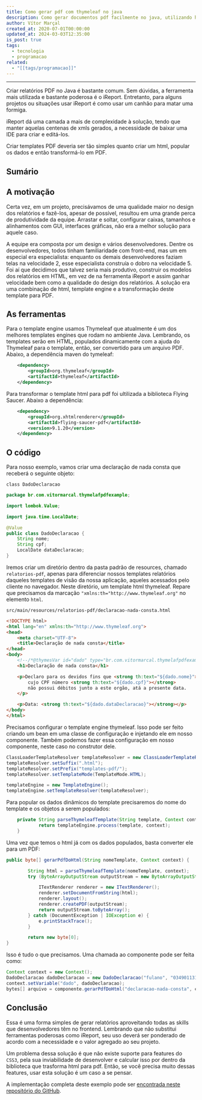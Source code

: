 ```yaml
---
title: Como gerar pdf com thymeleaf no java
description: Como gerar documentos pdf facilmente no java, utilizando html, thymeleaf e Flying Saucer. Essa é um solução sem iReport.
author: Vítor Marçal
created_at: 2020-07-01T00:00:00
updated_at: 2024-03-03T12:35:00
is_post: true
tags:
  - tecnologia
  - programacao
related:
  - "[[tags/programacao]]"
---
```

------

Criar relatórios PDF no Java é bastante comum. Sem dúvidas, a ferramenta mais utilizada e bastante poderosa é o iReport. Entretanto, para alguns projetos ou situações usar iReport é como usar um canhão para matar uma formiga.

iReport dá uma camada a mais de complexidade à solução, tendo que manter aquelas centenas de xmls gerados, a necessidade de baixar uma IDE para criar e editá-los.

Criar templates PDF deveria ser tão simples quanto criar um html, popular os dados e então transformá-lo em PDF.

## Sumário

## A motivação


Certa vez, em um projeto, precisávamos de uma qualidade maior no design dos relatórios e fazê-los, apesar de possível, resultou em uma grande perca de produtividade da equipe. Arrastar e soltar, configurar caixas, tamanhos e alinhamentos com GUI, interfaces gráficas, não era a melhor solução para aquele caso.

A equipe era composta por um design e vários desenvolvedores. Dentre os desenvolvedores, todos tinham familiaridade com front-end, mas um em especial era especialista: enquanto os demais desenvolvedores faziam telas na velocidade 2, esse especialista construía o dobro na velocidade 5. Foi aí que decidimos que talvez seria mais produtivo, construir os modelos dos relatórios em HTML, em vez de na ferramenta iReport e assim ganhar velocidade bem como a qualidade do design dos relatórios. A solução era uma combinação de html, template engine e a transformação deste template para PDF.

## As ferramentas


Para o template engine usamos Thymeleaf que atualmente é um dos melhores templates engines que rodam no ambiente Java. Lembrando, os templates serão em HTML, populados dinamicamente com a ajuda do Thymeleaf para o template, então, ser convertido para um arquivo PDF. Abaixo, a dependência maven do tymeleaf:

```xml
    <dependency>
        <groupId>org.thymeleaf</groupId>
        <artifactId>thymeleaf</artifactId>
    </dependency>

```


Para transformar o template html para pdf foi ultilizada a biblioteca Flying Saucer. Abaixo a dependência:

```xml
    <dependency>
        <groupId>org.xhtmlrenderer</groupId>
        <artifactId>flying-saucer-pdf</artifactId>
        <version>9.1.20</version>
    </dependency>

```


## O código

Para nosso exemplo, vamos criar uma declaração de nada consta que receberá o seguinte objeto:

`class DadoDeclaracao`

```java
package br.com.vitormarcal.thymelafpdfexample;

import lombok.Value;

import java.time.LocalDate;

@Value
public class DadoDeclaracao {
    String nome;
    String cpf;
    LocalDate dataDeclaracao;
}

```


Iremos criar um diretório dentro da pasta padrão de resources, chamado `relatorios-pdf`, apenas para diferenciar nossos templates relatórios daqueles templates de visão da nossa aplicação, aqueles acessados pelo cliente no navegador. Neste diretório, um template html thymeleaf. Repare que precisamos da marcação `"xmlns:th="http://www.thymeleaf.org"` no elemento `html`.

`src/main/resources/relatorios-pdf/declaracao-nada-consta.html`

```html
<!DOCTYPE html>
<html lang="en" xmlns:th="http://www.thymeleaf.org">
<head>
    <meta charset="UTF-8">
    <title>Declaração de nada consta</title>
</head>
<body>
    <!--/*@thymesVar id="dado" type="br.com.vitormarcal.thymelafpdfexample.DadoDeclaracao"*/-->
    <h1>Declaração de nada consta</h1>

    <p>Declaro para os devidos fins que <strong th:text="${dado.nome}"></strong>
        cujo CPF número <strong th:text="${dado.cpf}"></strong>
        não possui débitos junto a este orgão, atá a presente data.
    </p>

    <p>Data: <strong th:text="${dado.dataDeclaracao}"></strong></p>
</body>
</html>

```


Precisamos configurar o template engine thymeleaf. Isso pode ser feito criando um bean em uma classe de configuração e injetando ele em nosso componente. Também podemos fazer essa configuração em nosso componente, neste caso no construtor dele.

```java
ClassLoaderTemplateResolver templateResolver = new ClassLoaderTemplateResolver();
templateResolver.setSuffix(".html");
templateResolver.setPrefix("templates-pdf/");
templateResolver.setTemplateMode(TemplateMode.HTML);

templateEngine = new TemplateEngine();
templateEngine.setTemplateResolver(templateResolver);

```


Para popular os dados dinâmicos do template precisaremos do nome do template e os objetos a serem populados:

```java
    private String parseThymeleafTemplate(String template, Context context) {
            return templateEngine.process(template, context);
    }

```


Uma vez que temos o html já com os dados populados, basta converter ele para um PDF:

```java
public byte[] gerarPdfDoHtml(String nomeTemplate, Context context) {

        String html = parseThymeleafTemplate(nomeTemplate, context);
        try (ByteArrayOutputStream outputStream = new ByteArrayOutputStream()) {

            ITextRenderer renderer = new ITextRenderer();
            renderer.setDocumentFromString(html);
            renderer.layout();
            renderer.createPDF(outputStream);
            return outputStream.toByteArray();
        } catch (DocumentException | IOException e) {
            e.printStackTrace();
        }

        return new byte[0];
}

```


Isso é tudo o que precisamos. Uma chamada ao componente pode ser feita como:

```java
Context context = new Context();
DadoDeclaracao dadoDeclaracao = new DadoDeclaracao("fulano", "03490113101", LocalDate.now());
context.setVariable("dado", dadoDeclaracao);
bytes[] arquivo = componente.gerarPdfDoHtml("declaracao-nada-consta", contexto);

```


## Conclusão

Essa é uma forma simples de gerar relatórios aproveitando todas as skills que desenvolvedores têm no frontend. Lembrando que não substitui ferramentas poderosas como iReport, seu uso deverá ser ponderado de acordo com a necessidade e o valor agregado ao seu projeto.

Um problema dessa solução é que não existe suporte para features do `CSS3`, pela sua inviabilidade de desenvolver e calcular isso por dentro da biblioteca que trasforma html para pdf. Então, se você precisa muito dessas features, usar esta solução é um caso a se pensar.

A implementação completa deste exemplo pode ser [encontrada neste repositório do GitHub](https://github.com/vitormarcal/thymelaf-pdf-example "Código completo do artigo").